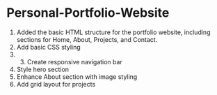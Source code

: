 # Personal-Portfolio-Website
1.	Added the basic HTML structure for the portfolio website, including sections for Home, About, Projects, and Contact.
2.	Add basic CSS styling
3.	3.	Create responsive navigation bar
4.	Style hero section
5.	Enhance About section with image styling
6.	Add grid layout for projects

   


